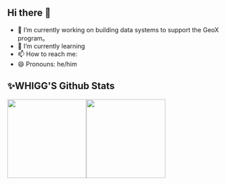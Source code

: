 ## Hi there 👋

- 🔭  I’m currently working on building data systems to support the GeoX program。
- 🌱  I’m currently learning
- 📫  How to reach me:
- 😄  Pronouns: he/him

## ✨WHIGG'S Github Stats
<img align="" height="180px" src="https://github-readme-stats.vercel.app/api?username=whigg&show_icons=true&count_private=true&include_all_commits=true&hide_title=true&line_height=21&bg_color=0,EC6C6C,FFD479,FFFC79,73FA79&theme=graywhite&locale=cn"/><img align="" height="180px" src="https://替换你的domains/api/top-langs/?username=whigg&hide_title=true&hide_border=true&layout=compact&bg_color=0,73FA79,73FDFF,D783FF&theme=graywhite&locale=cn"/>
